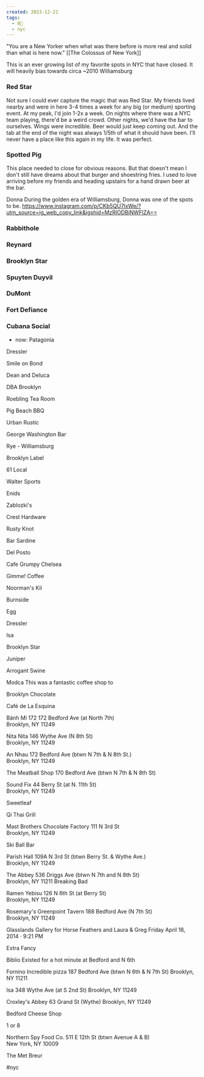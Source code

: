 ```yaml
---
created: 2023-12-21
tags:
  - 0🌲
  - nyc
---
```

"You are a New Yorker when what was there before is more real and solid than what is here now." [[The Colossus of New York]]

This is an ever growing list of my favorite spots in NYC that have closed. It will heavily bias towards circa ~2010 Williamsburg


### Red Star 
Not sure I could ever capture the magic that was Red Star. My friends lived nearby and were in here 3-4 times a week for any big (or medium) sporting event. At my peak, I'd join 1-2x a week. On nights where there was a NYC team playing, there'd be a weird crowd. Other nights, we'd have the bar to ourselves. Wings were incredible. Beer would just keep coming out. And the tab at the end of the night was always 1/5th of what it should have been. I'll never have a place like this again in my life. It was perfect.

### Spotted Pig
This place needed to close for obvious reasons. But that doesn't mean I don't still have dreams about that burger and shoestring fries. I used to love arriving before my friends and heading upstairs for a hand drawn beer at the bar. 

Donna
During the golden era of Williamsburg, Donna was one of the spots to be. https://www.instagram.com/p/CKb5QU7lxWe/?utm_source=ig_web_copy_link&igshid=MzRlODBiNWFlZA==

### Rabbithole

### Reynard

### Brooklyn Star

### Spuyten Duyvil

### DuMont

### Fort Defiance

### Cubana Social 
- now: Patagonia

Dressler

Smile on Bond

Dean and Deluca

DBA Brooklyn

Roebling Tea Room

Pig Beach BBQ

Urban Rustic

George Washington Bar

Rye - Williamsburg

Brooklyn Label 

61 Local

Walter Sports

Enids

Zablozki's

Crest Hardware

Rusty Knot

Bar Sardine

Del Posto

Cafe Grumpy Chelsea

Gimme! Coffee

Noorman's Kil

Burnside

Egg

Dressler

Isa

Brooklyn Star

Juniper 

Arrogant Swine

Modca 
This was a fantastic coffee shop to 

Brooklyn Chocolate

Café de La Esquina 

Bánh Mi 172
172 Bedford Ave (at North 7th)  
Brooklyn, NY 11249

Nita Nita
146 Wythe Ave (N 8th St)  
Brooklyn, NY 11249

An Nhau
172 Bedford Ave (btwn N 7th & N 8th St.)  
Brooklyn, NY 11249

The Meatball Shop
170 Bedford Ave (btwn N 7th & N 8th St)

Sound Fix
44 Berry St (at N. 11th St)  
Brooklyn, NY 11249

Sweetleaf

Qi Thai Grill 

Mast Brothers Chocolate Factory
111 N 3rd St  
Brooklyn, NY 11249

Ski Ball Bar

Parish Hall
109A N 3rd St (btwn Berry St. & Wythe Ave.)  
Brooklyn, NY 11249


The Abbey
536 Driggs Ave (btwn N 7th and N 8th St)  
Brooklyn, NY 11211
Breaking Bad


Ramen Yebisu
126 N 6th St (at Berry St)  
Brooklyn, NY 11249


Rosemary's Greenpoint Tavern
188 Bedford Ave (N 7th St)  
Brooklyn, NY 11249

Glasslands Gallery 
for Horse Feathers and Laura & Greg
Friday April 18, 2014 · 9:21 PM

Extra Fancy

Biblio
Existed for a hot minute at Bedford and N 6th

Fornino
Incredible pizza
187 Bedford Ave (btwn N 6th & N 7th St)
Brooklyn, NY 11211


Isa
348 Wythe Ave (at S 2nd St)
Brooklyn, NY 11249

Croxley's Abbey
63 Grand St (Wythe)
Brooklyn, NY 11249


Bedford Cheese Shop


1 or 8


Northern Spy Food Co.
511 E 12th St (btwn Avenue A & B)  
New York, NY 10009

The Met Breur

#nyc 